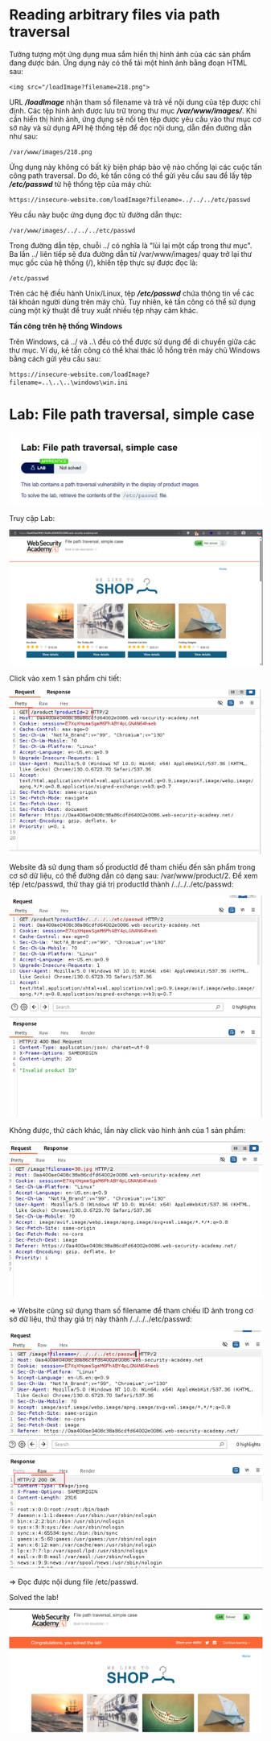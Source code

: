 # Reading arbitrary files via path traversal

Tưởng tượng một ứng dụng mua sắm hiển thị hình ảnh của các sản phẩm đang được bán. Ứng dụng này có thể tải một hình ảnh bằng đoạn HTML sau:

    <img src="/loadImage?filename=218.png">

URL ***/loadImage*** nhận tham số filename và trả về nội dung của tệp được chỉ định. Các tệp hình ảnh được lưu trữ trong thư mục ***/var/www/images/***. Khi cần hiển thị hình ảnh, ứng dụng sẽ nối tên tệp được yêu cầu vào thư mục cơ sở này và sử dụng API hệ thống tệp để đọc nội dung, dẫn đến đường dẫn như sau:

    /var/www/images/218.png

Ứng dụng này không có bất kỳ biện pháp bảo vệ nào chống lại các cuộc tấn công path traversal. Do đó, kẻ tấn công có thể gửi yêu cầu sau để lấy tệp ***/etc/passwd*** từ hệ thống tệp của máy chủ:

    https://insecure-website.com/loadImage?filename=../../../etc/passwd

Yêu cầu này buộc ứng dụng đọc từ đường dẫn thực:

    /var/www/images/../../../etc/passwd

Trong đường dẫn tệp, chuỗi ../ có nghĩa là "lùi lại một cấp trong thư mục". Ba lần ../ liên tiếp sẽ đưa đường dẫn từ /var/www/images/ quay trở lại thư mục gốc của hệ thống (/), khiến tệp thực sự được đọc là:

    /etc/passwd

Trên các hệ điều hành Unix/Linux, tệp ***/etc/passwd*** chứa thông tin về các tài khoản người dùng trên máy chủ. Tuy nhiên, kẻ tấn công có thể sử dụng cùng một kỹ thuật để truy xuất nhiều tệp nhạy cảm khác.

**Tấn công trên hệ thống Windows**

Trên Windows, cả ../ và ..\ đều có thể được sử dụng để di chuyển giữa các thư mục. Ví dụ, kẻ tấn công có thể khai thác lỗ hổng trên máy chủ Windows bằng cách gửi yêu cầu sau:

    https://insecure-website.com/loadImage?filename=..\..\..\windows\win.ini

# Lab: File path traversal, simple case

![img](https://github.com/DucThinh47/PortSwigger/blob/main/Path-Traversal/images/image.png?raw=true)

Truy cập Lab: 

![img](https://github.com/DucThinh47/PortSwigger/blob/main/Path-Traversal/images/image1.png?raw=true)

Click vào xem 1 sản phẩm chi tiết: 

![img](https://github.com/DucThinh47/PortSwigger/blob/main/Path-Traversal/images/image2.png?raw=true)

Website đã sử dụng tham số productId để tham chiếu đến sản phẩm trong cơ sở dữ liệu, có thể đường dẫn có dạng sau: /var/www/product/2. Để xem tệp /etc/passwd, thử thay giá trị productId thành /../../../etc/passwd:

![img](https://github.com/DucThinh47/PortSwigger/blob/main/Path-Traversal/images/image3.png?raw=true)

Không được, thử cách khác, lần này click vào hình ảnh của 1 sản phẩm: 

![img](https://github.com/DucThinh47/PortSwigger/blob/main/Path-Traversal/images/image4.png?raw=true)

=> Website cũng sử dụng tham số filename để tham chiếu ID ảnh trong cơ sở dữ liệu, thử thay giá trị này thành /../../../etc/passwd: 

![img](https://github.com/DucThinh47/PortSwigger/blob/main/Path-Traversal/images/image5.png?raw=true)

=> Đọc được nội dung file /etc/passwd.

Solved the lab!

![img](https://github.com/DucThinh47/PortSwigger/blob/main/Path-Traversal/images/image6.png?raw=true)

